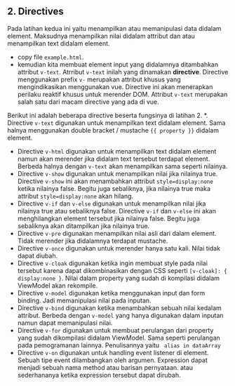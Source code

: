 ## 2. Directives
Pada latihan kedua ini yaitu menampilkan atau memanipulasi data didalam element. Maksudnya menampilkan nilai didalam attribut dan atau menampilkan text didalam element.

* copy file `example.html`. 
* kemudian kita membuat element input yang didalamnya ditambahkan attribut `v-text`. Atrribut `v-text` inilah yang dinamakan **directive**. Directive menggunakan prefix `v-` merupakan attribut khusus yang mengindikasikan menggunakan vue. Directive ini akan menerapkan perilaku reaktif khusus untuk merender DOM. Attribut `v-text` merupakan salah satu dari macam directive yang ada di vue.

Berikut ini adalah beberapa directive beserta fungsinya di latihan 2. 
*. Directive `v-text` digunakan untuk menampilkan text didalam element. Sama halnya menggunakan double bracket / mustache `{{ property }}` didalam element.
* Directive `v-html` digunakan untuk menampilkan text didalam element namun akan merender jika didalam text tersebut terdapat element. Berbeda halnya dengan `v-text` akan menampilkan sama seperti nilainya.
* Directive `v-show` digunakan untuk menampilkan nilai jika nilainya true. Directive `v-show` ini akan menambahkan attribut `style=display:none` ketika nilainya false. Begitu juga sebaliknya, jika nilainya true maka attribut `style=display:none` akan hilang.
* Directive `v-if` dan `v-else` digunakan untuk menampilkan nilai jika nilainya true atau sebaliknya false. Directive `v-if` dan `v-else` ini akan menghilangkan element tersebut jika nilainya false. Begitu juga sebaliknya akan ditampilkan jika nilainya true.
* Directive `v-pre` digunakan menampilkan nilai asli dari dalam element. Tidak merender jika didalamnya terdapat mustache.
* Directive `v-once` digunakan untuk merender hanya satu kali. Nilai tidak dapat diubah.
* Directive `v-cloak` digunakan ketika ingin membuat style pada nilai tersebut karena dapat dikombinasikan dengan CSS seperti `[v-cloak]: { display:none }`. Nilai dalam property yang sudah di kompilasi didalam ViewModel akan rekompile. 
* Directive `v-model` digunakan ketika menggunakan input dan form binding. Jadi memanipulasi nilai pada inputan. 
* Directive `v-bind` digunakan ketika menambahkan sebuah nilai kedalam attribut. Berbeda dengan `v-model` yang hanya digunakan dalam inputan namun dapat memanipulasi nilai. 
* Directive `v-for` digunakan untuk membuat perulangan dari property yang sudah dikompilasi didalam ViewModel. Sama seperti perulangan pada pemogramanan lainnya. Penulisannya yaitu ` alias in dataArray`
* Directive `v-on` digunakan untuk handling event listener di element. Sebuah tipe event dilambangkan oleh argumen. Expression dapat menjadi sebuah nama method atau barisan pernyataan. atau sederhananya ketika expression tersebut dapat dirubah.